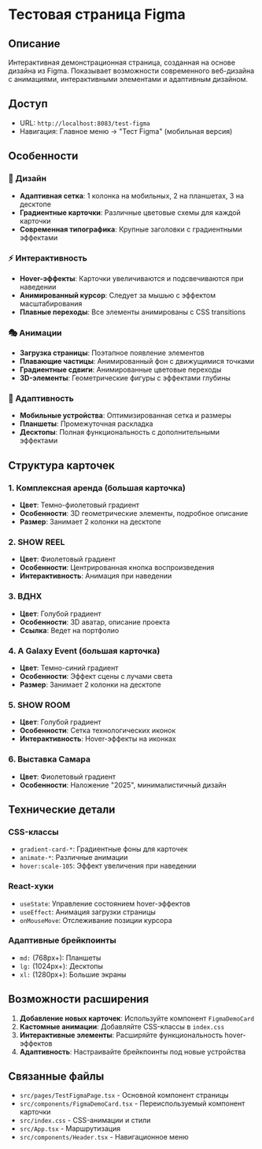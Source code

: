 # Тестовая страница Figma

## Описание
Интерактивная демонстрационная страница, созданная на основе дизайна из Figma. Показывает возможности современного веб-дизайна с анимациями, интерактивными элементами и адаптивным дизайном.

## Доступ
- URL: `http://localhost:8083/test-figma`
- Навигация: Главное меню → "Тест Figma" (мобильная версия)

## Особенности

### 🎨 Дизайн
- **Адаптивная сетка**: 1 колонка на мобильных, 2 на планшетах, 3 на десктопе
- **Градиентные карточки**: Различные цветовые схемы для каждой карточки
- **Современная типографика**: Крупные заголовки с градиентными эффектами

### ⚡ Интерактивность
- **Hover-эффекты**: Карточки увеличиваются и подсвечиваются при наведении
- **Анимированный курсор**: Следует за мышью с эффектом масштабирования
- **Плавные переходы**: Все элементы анимированы с CSS transitions

### 🎭 Анимации
- **Загрузка страницы**: Поэтапное появление элементов
- **Плавающие частицы**: Анимированный фон с движущимися точками
- **Градиентные сдвиги**: Анимированные цветовые переходы
- **3D-элементы**: Геометрические фигуры с эффектами глубины

### 📱 Адаптивность
- **Мобильные устройства**: Оптимизированная сетка и размеры
- **Планшеты**: Промежуточная раскладка
- **Десктопы**: Полная функциональность с дополнительными эффектами

## Структура карточек

### 1. Комплексная аренда (большая карточка)
- **Цвет**: Темно-фиолетовый градиент
- **Особенности**: 3D геометрические элементы, подробное описание
- **Размер**: Занимает 2 колонки на десктопе

### 2. SHOW REEL
- **Цвет**: Фиолетовый градиент
- **Особенности**: Центрированная кнопка воспроизведения
- **Интерактивность**: Анимация при наведении

### 3. ВДНХ
- **Цвет**: Голубой градиент
- **Особенности**: 3D аватар, описание проекта
- **Ссылка**: Ведет на портфолио

### 4. A Galaxy Event (большая карточка)
- **Цвет**: Темно-синий градиент
- **Особенности**: Эффект сцены с лучами света
- **Размер**: Занимает 2 колонки на десктопе

### 5. SHOW ROOM
- **Цвет**: Голубой градиент
- **Особенности**: Сетка технологических иконок
- **Интерактивность**: Hover-эффекты на иконках

### 6. Выставка Самара
- **Цвет**: Фиолетовый градиент
- **Особенности**: Наложение "2025", минималистичный дизайн

## Технические детали

### CSS-классы
- `gradient-card-*`: Градиентные фоны для карточек
- `animate-*`: Различные анимации
- `hover:scale-105`: Эффект увеличения при наведении

### React-хуки
- `useState`: Управление состоянием hover-эффектов
- `useEffect`: Анимация загрузки страницы
- `onMouseMove`: Отслеживание позиции курсора

### Адаптивные брейкпоинты
- `md:` (768px+): Планшеты
- `lg:` (1024px+): Десктопы
- `xl:` (1280px+): Большие экраны

## Возможности расширения

1. **Добавление новых карточек**: Используйте компонент `FigmaDemoCard`
2. **Кастомные анимации**: Добавляйте CSS-классы в `index.css`
3. **Интерактивные элементы**: Расширяйте функциональность hover-эффектов
4. **Адаптивность**: Настраивайте брейкпоинты под новые устройства

## Связанные файлы
- `src/pages/TestFigmaPage.tsx` - Основной компонент страницы
- `src/components/FigmaDemoCard.tsx` - Переиспользуемый компонент карточки
- `src/index.css` - CSS-анимации и стили
- `src/App.tsx` - Маршрутизация
- `src/components/Header.tsx` - Навигационное меню













